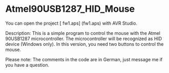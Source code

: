 # Atmel90USB1287_HID_Mouse

You can open the project [ fw1.aps] (fw1.aps)  with AVR Studio. 


Description:
This is a simple program to control the mouse with the Atmel 90USB1287 microcontroller. The microcontroller will be recognized as HID device (Windows only). 
In this version, you need two buttons to control the mouse.

Please note: The comments in the code are in German, just message me if you have a question.
